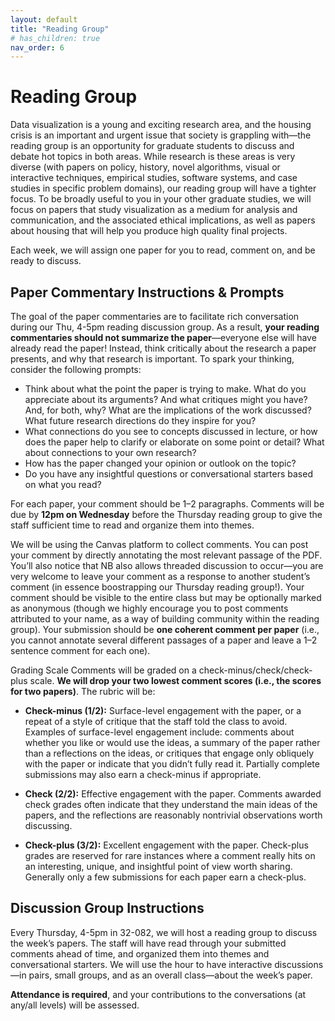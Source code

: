 ```yaml
---
layout: default
title: "Reading Group"
# has_children: true
nav_order: 6
---
```


# Reading Group

Data visualization is a young and exciting research area, and the housing crisis is an important and urgent issue that society is grappling with—the reading group is an opportunity for graduate students to discuss and debate hot topics in both areas. While research is these areas is very diverse (with papers on policy, history, novel algorithms, visual or interactive techniques, empirical studies, software systems, and case studies in specific problem domains), our reading group will have a tighter focus. To be broadly useful to you in your other graduate studies, we will focus on papers that study visualization as a medium for analysis and communication, and the associated ethical implications, as well as papers about housing that will help you produce high quality final projects.

Each week, we will assign one paper for you to read, comment on, and be ready to discuss.

## Paper Commentary Instructions & Prompts
The goal of the paper commentaries are to facilitate rich conversation during our Thu, 4-5pm reading discussion group. As a result, **your reading commentaries should not summarize the paper**—everyone else will have already read the paper! Instead, think critically about the research a paper presents, and why that research is important. To spark your thinking, consider the following prompts:

- Think about what the point the paper is trying to make. What do you appreciate about its arguments? And what critiques might you have? And, for both, why?
What are the implications of the work discussed? What future research directions do they inspire for you?
- What connections do you see to concepts discussed in lecture, or how does the paper help to clarify or elaborate on some point or detail? What about connections to your own research?
- How has the paper changed your opinion or outlook on the topic?
- Do you have any insightful questions or conversational starters based on what you read?

For each paper, your comment should be 1–2 paragraphs. Comments will be due by **12pm on Wednesday** before the Thursday reading group to give the staff sufficient time to read and organize them into themes.

We will be using the Canvas platform to collect comments. You can post your comment by directly annotating the most relevant passage of the PDF. You’ll also notice that NB also allows threaded discussion to occur—you are very welcome to leave your comment as a response to another student’s comment (in essence boostrapping our Thursday reading group!). Your comment should be visible to the entire class but may be optionally marked as anonymous (though we highly encourage you to post comments attributed to your name, as a way of building community within the reading group). Your submission should be **one coherent comment per paper** (i.e., you cannot annotate several different passages of a paper and leave a 1–2 sentence comment for each one).

Grading Scale
Comments will be graded on a check-minus/check/check-plus scale. **We will drop your two lowest comment scores (i.e., the scores for two papers)**. The rubric will be:

- **Check-minus (1/2):** Surface-level engagement with the paper, or a repeat of a style of critique that the staff told the class to avoid. Examples of surface-level engagement include: comments about whether you like or would use the ideas, a summary of the paper rather than a reflections on the ideas, or critiques that engage only obliquely with the paper or indicate that you didn’t fully read it. Partially complete submissions may also earn a check-minus if appropriate.

- **Check (2/2):** Effective engagement with the paper. Comments awarded check grades often indicate that they understand the main ideas of the papers, and the reflections are reasonably nontrivial observations worth discussing.

- **Check-plus (3/2):** Excellent engagement with the paper. Check-plus grades are reserved for rare instances where a comment really hits on an interesting, unique, and insightful point of view worth sharing. Generally only a few submissions for each paper earn a check-plus.

## Discussion Group Instructions
Every Thursday, 4-5pm in 32-082, we will host a reading group to discuss the week’s papers. The staff will have read through your submitted comments ahead of time, and organized them into themes and conversational starters. We will use the hour to have interactive discussions—in pairs, small groups, and as an overall class—about the week’s paper.

**Attendance is required**, and your contributions to the conversations (at any/all levels) will be assessed.